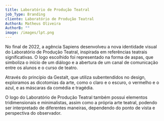 ```yaml
---
title: Laboratório de Produção Teatral
job_Type: Branding
cliente: Laboratório de Produção Teatral
AuthorA: Matheus Oliveira
AuthorB: ""
image: /images/lpt.png
---
```

No final de 2022, a agência Sapiens desenvolveu a nova identidade visual do Laboratório de Produção Teatral, inspirada em referências teatrais significativas. O logo escolhido foi representado na forma de aspas, que simboliza o início de um diálogo e a abertura de um canal de comunicação entre os alunos e o curso de teatro.

Através do princípio da Gestalt, que utiliza subentendidos no design, exploramos as dicotomias da arte, como o claro e o escuro, o vermelho e o azul, e as máscaras da comédia e tragédia. 

O logo do Laboratório de Produção Teatral também possui elementos tridimensionais e minimalistas, assim como a própria arte teatral, podendo ser interpretado de diferentes maneiras, dependendo do ponto de vista e perspectiva do observador.
